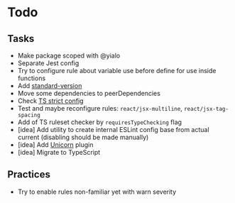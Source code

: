 # Todo

## Tasks

- Make package scoped with @yialo
- Separate Jest config
- Try to configure rule about variable use before define for use inside functions
- Add [standard-version](https://basarat.gitbook.io/typescript/intro-2/changelog)
- Move some dependencies to peerDependencies
- Check [TS strict config](https://github.com/typescript-eslint/typescript-eslint/blob/main/packages/eslint-plugin/src/configs/strict.ts)
- Test and maybe reconfigure rules: `react/jsx-multiline`, `react/jsx-tag-spacing`
- Add of TS ruleset checker by `requiresTypeChecking` flag
- [idea] Add utility to create internal ESLint config base from actual current (disabling should be made manually)
- [idea] Add [Unicorn](https://www.npmjs.com/package/eslint-plugin-unicorn) plugin
- [idea] Migrate to TypeScript

## Practices

- Try to enable rules non-familiar yet with warn severity
